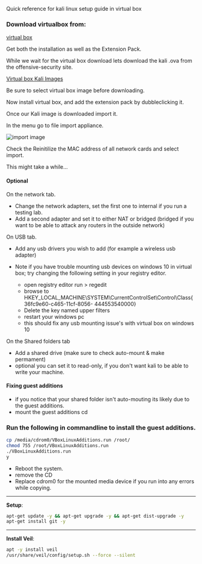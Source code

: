 Quick reference for kali linux setup guide in virtual box

### Download virtualbox from:
[virtual box](https://www.virtualbox.org/wiki/Downloads)

Get both the installation as well as the Extension Pack.

While we wait for the virtual box download lets download the kali .ova from the offensive-security site.

[Virtual box Kali Images](https://www.offensive-security.com/kali-linux-vm-vmware-virtualbox-hyperv-image-download/)

Be sure to select virtual box image before downloading.

Now install virtual box, and add the extension pack by dubbleclicking it.

Once our Kali image is downloaded import it.

In the menu go to file import appliance.

![import image](https://github.com/MarvinTheParanoidPentester/KalivboxSetupguide/blob/master/import.jpg?raw=true)

Check the Reinitilize the MAC address of all network cards and select import.

This might take a while...

#### Optional
On the network tab.
- Change the network adapters, set the first one to internal if you run a testing lab.
- Add a second adapter and set it to either NAT or bridged (bridged if you want to be able to attack any routers in the outside network)

On USB tab.
- Add any usb drivers you wish to add (for example a wireless usb adapter)

- Note if you have trouble mounting usb devices on windows 10 in virtual box; try changing the following setting in your registry editor.
  - open registry editor run > regedit
  - browse to HKEY_LOCAL_MACHINE\SYSTEM\CurrentControlSet\Control\Class{36fc9e60-c465-11cf-8056- 444553540000}
  - Delete the key named upper filters
  - restart your windows pc
  - this should fix any usb mounting issue's with virtual box on windows 10

On the Shared folders tab
- Add a shared drive (make sure to check auto-mount & make permament)
- optional you can set it to read-only, if you don't want kali to be able to write your machine.


#### Fixing guest additions
- if you notice that your shared folder isn't auto-mouting its likely due to the guest additions.
- mount the guest additions cd

### Run the following in commandline to install the guest additions.
```bash
cp /media/cdrom0/VBoxLinuxAdditions.run /root/
chmod 755 /root/VBoxLinuxAdditions.run
./VBoxLinuxAdditions.run
y
```
- Reboot the system.
- remove the CD
- Replace cdrom0 for the mounted media device if you run into any errors while copying.

- - -

**Setup**:
```bash
apt-get update -y && apt-get upgrade -y && apt-get dist-upgrade -y
apt-get install git -y
```

- - -

**Install Veil**:
```bash
apt -y install veil
/usr/share/veil/config/setup.sh --force --silent
```


